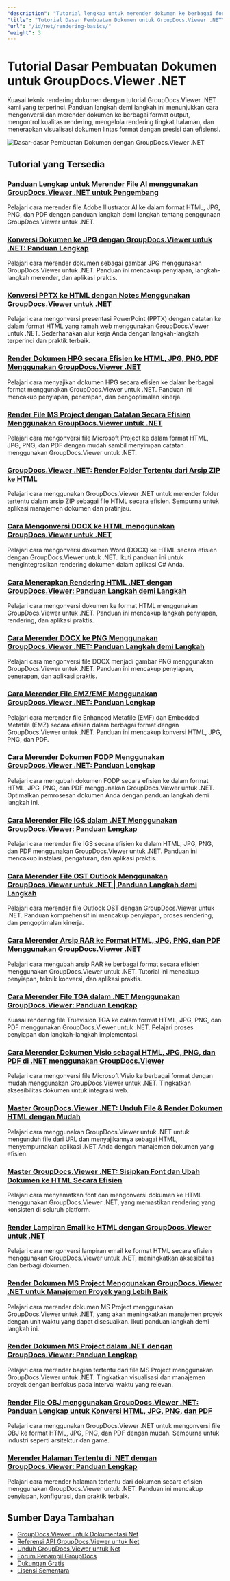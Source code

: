 ```yaml
---
"description": "Tutorial lengkap untuk merender dokumen ke berbagai format keluaran termasuk HTML, PDF, dan format gambar menggunakan GroupDocs.Viewer untuk .NET."
"title": "Tutorial Dasar Pembuatan Dokumen untuk GroupDocs.Viewer .NET"
"url": "/id/net/rendering-basics/"
"weight": 3
---
```


# Tutorial Dasar Pembuatan Dokumen untuk GroupDocs.Viewer .NET

Kuasai teknik rendering dokumen dengan tutorial GroupDocs.Viewer .NET kami yang terperinci. Panduan langkah demi langkah ini menunjukkan cara mengonversi dan merender dokumen ke berbagai format output, mengontrol kualitas rendering, mengelola rendering tingkat halaman, dan menerapkan visualisasi dokumen lintas format dengan presisi dan efisiensi.

![Dasar-dasar Pembuatan Dokumen dengan GroupDocs.Viewer .NET](/viewer/rendering-basics/image.png)

## Tutorial yang Tersedia

### [Panduan Lengkap untuk Merender File AI menggunakan GroupDocs.Viewer .NET untuk Pengembang](./render-ai-groupdocs-viewer-net-guide/)
Pelajari cara merender file Adobe Illustrator AI ke dalam format HTML, JPG, PNG, dan PDF dengan panduan langkah demi langkah tentang penggunaan GroupDocs.Viewer untuk .NET.

### [Konversi Dokumen ke JPG dengan GroupDocs.Viewer untuk .NET: Panduan Lengkap](./render-documents-jpg-groupdocs-viewer-dotnet/)
Pelajari cara merender dokumen sebagai gambar JPG menggunakan GroupDocs.Viewer untuk .NET. Panduan ini mencakup penyiapan, langkah-langkah merender, dan aplikasi praktis.

### [Konversi PPTX ke HTML dengan Notes Menggunakan GroupDocs.Viewer untuk .NET](./render-pptx-notes-html-groupdocs-viewer-net/)
Pelajari cara mengonversi presentasi PowerPoint (PPTX) dengan catatan ke dalam format HTML yang ramah web menggunakan GroupDocs.Viewer untuk .NET. Sederhanakan alur kerja Anda dengan langkah-langkah terperinci dan praktik terbaik.

### [Render Dokumen HPG secara Efisien ke HTML, JPG, PNG, PDF Menggunakan GroupDocs.Viewer .NET](./groupdocs-viewer-net-hpg-rendering-guide/)
Pelajari cara menyajikan dokumen HPG secara efisien ke dalam berbagai format menggunakan GroupDocs.Viewer untuk .NET. Panduan ini mencakup penyiapan, penerapan, dan pengoptimalan kinerja.

### [Render File MS Project dengan Catatan Secara Efisien Menggunakan GroupDocs.Viewer untuk .NET](./groupdocs-viewer-ms-project-notes-conversion/)
Pelajari cara mengonversi file Microsoft Project ke dalam format HTML, JPG, PNG, dan PDF dengan mudah sambil menyimpan catatan menggunakan GroupDocs.Viewer untuk .NET.

### [GroupDocs.Viewer .NET: Render Folder Tertentu dari Arsip ZIP ke HTML](./groupdocs-viewer-dotnet-render-zip-folders-html/)
Pelajari cara menggunakan GroupDocs.Viewer .NET untuk merender folder tertentu dalam arsip ZIP sebagai file HTML secara efisien. Sempurna untuk aplikasi manajemen dokumen dan pratinjau.

### [Cara Mengonversi DOCX ke HTML menggunakan GroupDocs.Viewer untuk .NET](./render-docx-html-groupdocs-viewer-dotnet/)
Pelajari cara mengonversi dokumen Word (DOCX) ke HTML secara efisien dengan GroupDocs.Viewer untuk .NET. Ikuti panduan ini untuk mengintegrasikan rendering dokumen dalam aplikasi C# Anda.

### [Cara Menerapkan Rendering HTML .NET dengan GroupDocs.Viewer: Panduan Langkah demi Langkah](./implement-net-html-rendering-groupdocs-viewer/)
Pelajari cara mengonversi dokumen ke format HTML menggunakan GroupDocs.Viewer untuk .NET. Panduan ini mencakup langkah penyiapan, rendering, dan aplikasi praktis.

### [Cara Merender DOCX ke PNG Menggunakan GroupDocs.Viewer .NET: Panduan Langkah demi Langkah](./render-docx-png-groupdocs-viewer-net/)
Pelajari cara mengonversi file DOCX menjadi gambar PNG menggunakan GroupDocs.Viewer untuk .NET. Panduan ini mencakup penyiapan, penerapan, dan aplikasi praktis.

### [Cara Merender File EMZ/EMF Menggunakan GroupDocs.Viewer .NET: Panduan Lengkap](./render-emz-emf-groupdocs-viewer-dotnet/)
Pelajari cara merender file Enhanced Metafile (EMF) dan Embedded Metafile (EMZ) secara efisien dalam berbagai format dengan GroupDocs.Viewer untuk .NET. Panduan ini mencakup konversi HTML, JPG, PNG, dan PDF.

### [Cara Merender Dokumen FODP Menggunakan GroupDocs.Viewer .NET: Panduan Lengkap](./render-fodp-documents-groupdocs-viewer-net/)
Pelajari cara mengubah dokumen FODP secara efisien ke dalam format HTML, JPG, PNG, dan PDF menggunakan GroupDocs.Viewer untuk .NET. Optimalkan pemrosesan dokumen Anda dengan panduan langkah demi langkah ini.

### [Cara Merender File IGS dalam .NET Menggunakan GroupDocs.Viewer: Panduan Lengkap](./render-igs-files-groupdocs-viewer-dotnet/)
Pelajari cara merender file IGS secara efisien ke dalam HTML, JPG, PNG, dan PDF menggunakan GroupDocs.Viewer untuk .NET. Panduan ini mencakup instalasi, pengaturan, dan aplikasi praktis.

### [Cara Merender File OST Outlook Menggunakan GroupDocs.Viewer untuk .NET | Panduan Langkah demi Langkah](./render-outlook-ost-groupdocs-viewer-net/)
Pelajari cara merender file Outlook OST dengan GroupDocs.Viewer untuk .NET. Panduan komprehensif ini mencakup penyiapan, proses rendering, dan pengoptimalan kinerja.

### [Cara Merender Arsip RAR ke Format HTML, JPG, PNG, dan PDF Menggunakan GroupDocs.Viewer .NET](./rendering-rar-archives-using-groupdocs-viewer-net/)
Pelajari cara mengubah arsip RAR ke berbagai format secara efisien menggunakan GroupDocs.Viewer untuk .NET. Tutorial ini mencakup penyiapan, teknik konversi, dan aplikasi praktis.

### [Cara Merender File TGA dalam .NET Menggunakan GroupDocs.Viewer: Panduan Lengkap](./render-tga-files-dotnet-groupdocs-viewer/)
Kuasai rendering file Truevision TGA ke dalam format HTML, JPG, PNG, dan PDF menggunakan GroupDocs.Viewer untuk .NET. Pelajari proses penyiapan dan langkah-langkah implementasi.

### [Cara Merender Dokumen Visio sebagai HTML, JPG, PNG, dan PDF di .NET menggunakan GroupDocs.Viewer](./groupdocs-viewer-dotnet-render-visio-documents-html-jpg-png-pdf/)
Pelajari cara mengonversi file Microsoft Visio ke berbagai format dengan mudah menggunakan GroupDocs.Viewer untuk .NET. Tingkatkan aksesibilitas dokumen untuk integrasi web.

### [Master GroupDocs.Viewer .NET: Unduh File & Render Dokumen HTML dengan Mudah](./mastering-groupdocs-viewer-net-file-download-html-rendering/)
Pelajari cara menggunakan GroupDocs.Viewer untuk .NET untuk mengunduh file dari URL dan menyajikannya sebagai HTML, menyempurnakan aplikasi .NET Anda dengan manajemen dokumen yang efisien.

### [Master GroupDocs.Viewer .NET: Sisipkan Font dan Ubah Dokumen ke HTML Secara Efisien](./embed-fonts-convert-docs-groupdocs-viewer-net/)
Pelajari cara menyematkan font dan mengonversi dokumen ke HTML menggunakan GroupDocs.Viewer .NET, yang memastikan rendering yang konsisten di seluruh platform.

### [Render Lampiran Email ke HTML dengan GroupDocs.Viewer untuk .NET](./render-email-attachments-html-groupdocs-viewer-net/)
Pelajari cara mengonversi lampiran email ke format HTML secara efisien menggunakan GroupDocs.Viewer untuk .NET, meningkatkan aksesibilitas dan berbagi dokumen.

### [Render Dokumen MS Project Menggunakan GroupDocs.Viewer .NET untuk Manajemen Proyek yang Lebih Baik](./render-ms-project-docs-groupdocs-viewer-net/)
Pelajari cara merender dokumen MS Project menggunakan GroupDocs.Viewer untuk .NET, yang akan meningkatkan manajemen proyek dengan unit waktu yang dapat disesuaikan. Ikuti panduan langkah demi langkah ini.

### [Render Dokumen MS Project dalam .NET dengan GroupDocs.Viewer: Panduan Lengkap](./render-ms-project-dotnet-groupdocs-viewer/)
Pelajari cara merender bagian tertentu dari file MS Project menggunakan GroupDocs.Viewer untuk .NET. Tingkatkan visualisasi dan manajemen proyek dengan berfokus pada interval waktu yang relevan.

### [Render File OBJ menggunakan GroupDocs.Viewer .NET: Panduan Lengkap untuk Konversi HTML, JPG, PNG, dan PDF](./render-obj-files-groupdocs-viewer-net/)
Pelajari cara menggunakan GroupDocs.Viewer .NET untuk mengonversi file OBJ ke format HTML, JPG, PNG, dan PDF dengan mudah. Sempurna untuk industri seperti arsitektur dan game.

### [Merender Halaman Tertentu di .NET dengan GroupDocs.Viewer: Panduan Lengkap](./groupdocs-viewer-net-rendering-pages-guide/)
Pelajari cara merender halaman tertentu dari dokumen secara efisien menggunakan GroupDocs.Viewer untuk .NET. Panduan ini mencakup penyiapan, konfigurasi, dan praktik terbaik.

## Sumber Daya Tambahan

- [GroupDocs.Viewer untuk Dokumentasi Net](https://docs.groupdocs.com/viewer/net/)
- [Referensi API GroupDocs.Viewer untuk Net](https://reference.groupdocs.com/viewer/net/)
- [Unduh GroupDocs.Viewer untuk Net](https://releases.groupdocs.com/viewer/net/)
- [Forum Penampil GroupDocs](https://forum.groupdocs.com/c/viewer/9)
- [Dukungan Gratis](https://forum.groupdocs.com/)
- [Lisensi Sementara](https://purchase.groupdocs.com/temporary-license/)